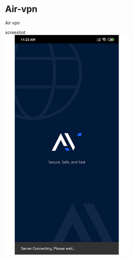 # Air-vpn
Air vpn

screeshot<br>
<img src="https://github.com/pepelawycliffe/Air-vpn/blob/main/screenshots/1.png" width="400"><br>
